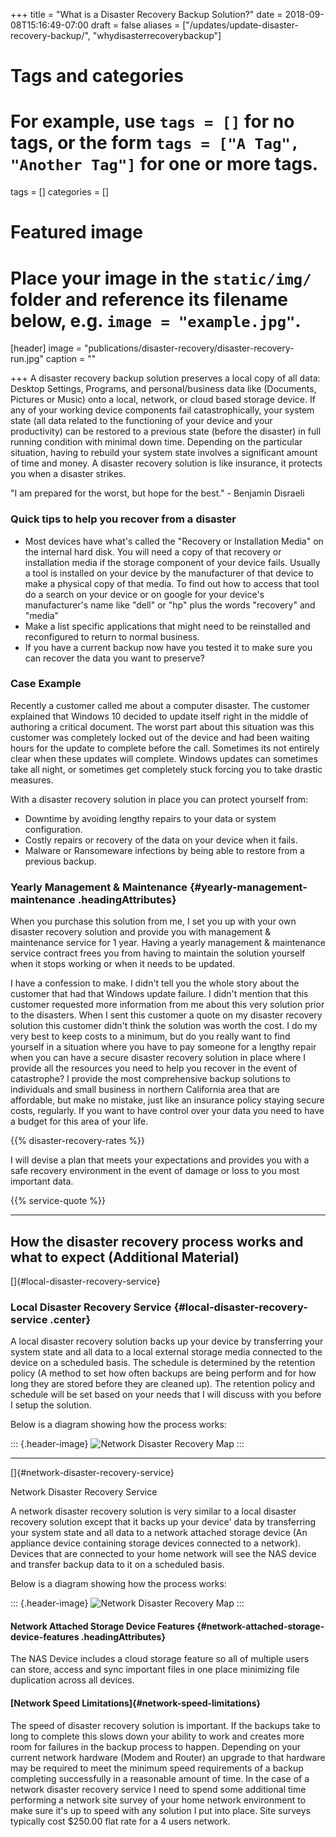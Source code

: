 +++
title = "What is a Disaster Recovery Backup Solution?"
date = 2018-09-08T15:16:49-07:00
draft = false
aliases = ["/updates/update-disaster-recovery-backup/", "whydisasterrecoverybackup"]
# Tags and categories
# For example, use `tags = []` for no tags, or the form `tags = ["A Tag", "Another Tag"]` for one or more tags.
tags = []
categories = []

# Featured image
# Place your image in the `static/img/` folder and reference its filename below, e.g. `image = "example.jpg"`.
[header]
image = "publications/disaster-recovery/disaster-recovery-run.jpg"
caption = ""

+++
A disaster recovery backup solution preserves a local copy of all data: Desktop
Settings, Programs, and personal/business data like (Documents, Pictures
or Music) onto a local, network, or cloud based storage device. If any
of your working device components fail catastrophically, your system
state (all data related to the functioning of your device and your
productivity) can be restored to a previous state (before the disaster)
in full running condition with minimal down time. Depending on the
particular situation, having to rebuild your system state involves a
significant amount of time and money. A disaster recovery solution is
like insurance, it protects you when a disaster strikes.

"I am prepared for the worst, but hope for the best." - Benjamin
Disraeli

### Quick tips to help you recover from a disaster

-   Most devices have what's called the "Recovery or Installation
    Media" on the internal hard disk. You will need a copy of that
    recovery or installation media if the storage component of your
    device fails. Usually a tool is installed on your device by the
    manufacturer of that device to make a physical copy of that media.
    To find out how to access that tool do a search on your device or on
    google for your device's manufacturer's name like "dell" or
    "hp" plus the words "recovery" and "media"
-   Make a list specific applications that might need to be reinstalled
    and reconfigured to return to normal business.
-   If you have a current backup now have you tested it to make sure you
    can recover the data you want to preserve?

### Case Example

Recently a customer called me about a computer disaster. The customer
explained that Windows 10 decided to update itself right in the middle
of authoring a critical document. The worst part about this situation
was this customer was completely locked out of the device and had been
waiting hours for the update to complete before the call. Sometimes its
not entirely clear when these updates will complete. Windows updates can
sometimes take all night, or sometimes get completely stuck forcing you
to take drastic measures.

With a disaster recovery solution in place you can protect yourself
from:

-   Downtime by avoiding lengthy repairs to your data or system
    configuration.
-   Costly repairs or recovery of the data on your device when it fails.
-   Malware or Ransomeware infections by being able to restore from a
    previous backup.

### Yearly Management & Maintenance {#yearly-management-maintenance .headingAttributes}

When you purchase this solution from me, I set you up with your own
disaster recovery solution and provide you with management & maintenance
service for 1 year. Having a yearly management & maintenance service
contract frees you from having to maintain the solution yourself when it
stops working or when it needs to be updated.

I have a confession to make. I didn't tell you the whole story about
the customer that had that Windows update failure. I didn't mention
that this customer requested more information from me about this very
solution prior to the disasters. When I sent this customer a quote on my
disaster recovery solution this customer didn't think the solution was
worth the cost. I do my very best to keep costs to a minimum, but do you
really want to find yourself in a situation where you have to pay
someone for a lengthy repair when you can have a secure disaster
recovery solution in place where I provide all the resources you need to
help you recover in the event of catastrophe? I provide the most
comprehensive backup solutions to individuals and small business in
northern California area that are affordable, but make no mistake, just
like an insurance policy staying secure costs, regularly. If you want to
have control over your data you need to have a budget for this area of
your life.

{{% disaster-recovery-rates %}}

I will devise a plan that meets your expectations and provides you with
a safe recovery environment in the event of damage or loss to you most
important data.

{{% service-quote %}}


------------------------------------------------------------------------

How the disaster recovery process works and what to expect (Additional Material)
--------------------------------------------------------------------------------

[]{#local-disaster-recovery-service}

### Local Disaster Recovery Service {#local-disaster-recovery-service .center}

A local disaster recovery solution backs up your device by transferring
your system state and all data to a local external storage media
connected to the device on a scheduled basis. The schedule is determined
by the retention policy (A method to set how often backups are being
perform and for how long they are stored before they are cleaned up).
The retention policy and schedule will be set based on your needs that I
will discuss with you before I setup the solution.

Below is a diagram showing how the process works:

::: {.header-image}
![Network Disaster Recovery
Map](http://www.scottrlarson.com/img/articles/disaster-recovery/External-Disaster-Recovery-Map.png)
:::

------------------------------------------------------------------------

[]{#network-disaster-recovery-service}

Network Disaster Recovery Service

A network disaster recovery solution is very similar to a local disaster
recovery solution except that it backs up your device' data by
transferring your system state and all data to a network attached
storage device (An appliance device containing storage devices connected
to a network). Devices that are connected to your home network will see
the NAS device and transfer backup data to it on a scheduled basis.

Below is a diagram showing how the process works:

::: {.header-image}
![Network Disaster Recovery
Map](http://www.scottrlarson.com/img/articles/disaster-recovery/Network-Disaster-Recovery-Map.png)
:::

#### Network Attached Storage Device Features {#network-attached-storage-device-features .headingAttributes}

The NAS Device includes a cloud storage feature so all of multiple users
can store, access and sync important files in one place minimizing file
duplication across all devices.

#### [Network Speed Limitations]{#network-speed-limitations}

The speed of disaster recovery solution is important. If the backups
take to long to complete this slows down your ability to work and
creates more room for failures in the backup process to happen.
Depending on your current network hardware (Modem and Router) an upgrade
to that hardware may be required to meet the minimum speed requirements
of a backup completing successfully in a reasonable amount of time. In
the case of a network disaster recovery service I need to spend some
additional time performing a network site survey of your home network
environment to make sure it's up to speed with any solution I put into
place. Site surveys typically cost \$250.00 flat rate for a 4 users
network.
